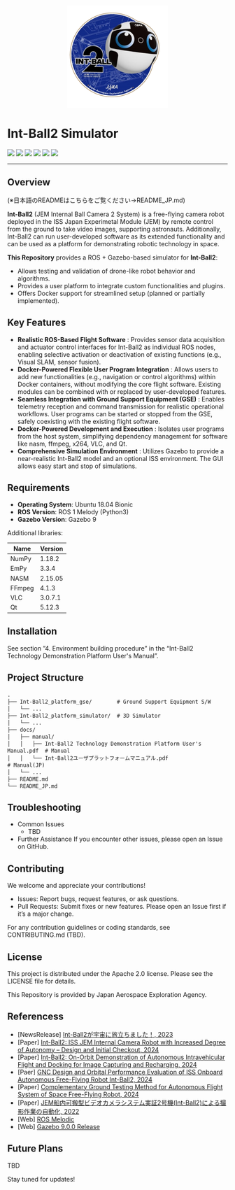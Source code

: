 <div align="center"><img src="https://github.com/jaxa/int-ball2_simulator/blob/main/docs/image/ib2_mission_emblem.png" width="230"/></div>

# Int-Ball2 Simulator

<p style="display: inline">

  <img src="https://img.shields.io/badge/-Ubuntu_18.04_LTS-555555.svg?style=flat&logo=ubuntu">
  <img src="https://img.shields.io/badge/-ROS1--Melodic-%2322314E?style=flat&logo=ROS&logoColor=white">
  <img src="https://img.shields.io/badge/-Python-F2C63C.svg?logo=python&style=flat">
  <img src="https://img.shields.io/badge/-C++-00599C.svg?logo=cplusplus&style=flat">
  <img src="https://img.shields.io/badge/-Docker-1488C6.svg?logo=docker&style=flat">
  <img src="https://img.shields.io/badge/License-Apache--2.0-60C060.svg?style=flat">
</p>

---

## Overview
(※日本語のREADMEはこちらをご覧ください→README_JP.md)

**Int-Ball2** (JEM Internal Ball Camera 2 System) is a free-flying camera robot deployed in the ISS Japan Experimetal Module (JEM) by remote control from the ground to take video images, supporting astronauts. Additionally, Int-Ball2 can run user-developed software as its extended functionality and can be used as a platform for demonstrating robotic technology in space.

**This Repository** provides a ROS + Gazebo-based simulator for **Int-Ball2**:
- Allows testing and validation of drone-like robot behavior and algorithms.
- Provides a user platform to integrate custom functionalities and plugins.
- Offers Docker support for streamlined setup (planned or partially implemented).





## Key Features
- **Realistic ROS-Based Flight Software** : Provides sensor data acquisition and actuator control interfaces for Int-Ball2 as individual ROS nodes, enabling selective activation or deactivation of existing functions (e.g., Visual SLAM, sensor fusion).
- **Docker-Powered Flexible User Program Integration** : Allows users to add new functionalities (e.g., navigation or control algorithms) within Docker containers, without modifying the core flight software. Existing modules can be combined with or replaced by user-developed features.
- **Seamless Integration with Ground Support Equipment (GSE)** : Enables telemetry reception and command transmission for realistic operational workflows. User programs can be started or stopped from the GSE, safely coexisting with the existing flight software.
- **Docker-Powered Development and Execution** : Isolates user programs from the host system, simplifying dependency management for software like nasm, ffmpeg, x264, VLC, and Qt.
- **Comprehensive Simulation Environment** : Utilizes Gazebo to provide a near-realistic Int-Ball2 model and an optional ISS environment. The GUI allows easy start and stop of simulations.


## Requirements
- **Operating System**: Ubuntu 18.04 Bionic  
- **ROS Version**: ROS 1 Melody (Python3)
- **Gazebo Version**: Gazebo 9 

Additional libraries:

| Name | Version |
| ---- | ---- |
|NumPy|1.18.2|
|EmPy|3.3.4|
|NASM|2.15.05|
|FFmpeg|4.1.3|
|VLC|3.0.7.1|
|Qt|5.12.3|



## Installation
See section ”4. Environment building procedure” in the “Int-Ball2 Technology Demonstration Platform User's Manual”.


## Project Structure

```
.
├── Int-Ball2_platform_gse/        # Ground Support Equipment S/W
│   └── ...
├── Int-Ball2_platform_simulator/  # 3D Simulator
│   └── ...
├── docs/ 
│   ├── manual/ 
│   │   ├── Int-Ball2 Technology Demonstration Platform User's Manual.pdf  # Manual
│   │   └── Int-Ball2ユーザプラットフォームマニュアル.pdf                     # Manual(JP)
│   └── ...
├── README.md
└── README_JP.md
```



## Troubleshooting
* Common Issues 
  * TBD
* Further Assistance
  If you encounter other issues, please open an Issue on GitHub.



## Contributing
We welcome and appreciate your contributions!

* Issues: Report bugs, request features, or ask questions.
* Pull Requests: Submit fixes or new features. Please open an Issue first if it’s a major change.

For any contribution guidelines or coding standards, see CONTRIBUTING.md (TBD).



## License
This project is distributed under the Apache 2.0 license. Please see the LICENSE file for details.

This Repository is provided by Japan Aerospace Exploration Agency.






## Referencess
* [NewsRelease] [Int-Ball2が宇宙に旅立ちました！, 2023](https://humans-in-space.jaxa.jp/news/detail/003155.html)
* [Paper] [Int-Ball2: ISS JEM Internal Camera Robot with Increased Degree of Autonomy – Design and Initial Checkout, 2024](https://ieeexplore.ieee.org/document/10688008)
*  [Paper] [Int-Ball2: On-Orbit Demonstration of Autonomous Intravehicular Flight and Docking for Image Capturing and Recharging, 2024](https://ieeexplore.ieee.org/document/10813456)
* [Paer] [GNC Design and Orbital Performance Evaluation of ISS Onboard Autonomous Free-Flying Robot Int-Ball2, 2024](https://ieeexplore.ieee.org/document/10802183)
* [Paper] [Complementary Ground Testing Method for Autonomous Flight System of Space Free-Flying Robot, 2024](https://ieeexplore.ieee.org/document/10521401)
* [Paper] [JEM船内可搬型ビデオカメラシステム実証2号機(Int-Ball2)による撮影作業の自動化, 2022](https://www.jstage.jst.go.jp/article/jsmermd/2022/0/2022_1P1-H07/_article/-char/ja/)
* [Web] [ROS Melodic](https://wiki.ros.org/melodic)
* [Web] [Gazebo 9.0.0 Release](https://classic.gazebosim.org/blog/gazebo9)



## Future Plans
TBD

Stay tuned for updates!



